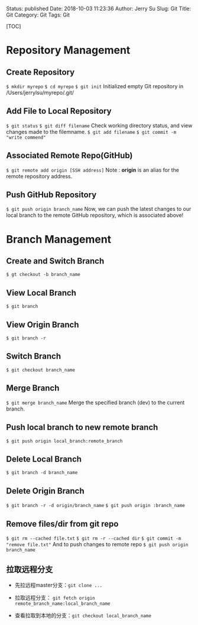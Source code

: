 Status: published
Date: 2018-10-03 11:23:36
Author: Jerry Su
Slug: Git
Title: Git
Category: Git
Tags: Git

[TOC]

# Repository Management
 
## Create Repository
`$ mkdir myrepo`
`$ cd myrepo` 
`$ git init`
Initialized empty Git repository in /Users/jerrylsu/myrepo/.git/

## Add File to Local Repository
`$ git status`
`$ git diff filename`
Check working directory status, and view changes made to the filemname.
`$ git add filename`
`$ git commit -m "write commend"`

## Associated Remote Repo(GitHub)
`$ git remote add origin [SSH address]`
Note : **origin** is an alias for the remote repository address. 

## Push GitHub Repository
`$ git push origin branch_name`
Now, we can push the latest changes to our local branch to the remote GitHub repository, which is associated above!

# Branch Management

## Create and Switch Branch
`$ gt checkout -b branch_name`

## View Local Branch
`$ git branch`

## View Origin Branch
`$ git branch -r`

## Switch Branch
`$ git checkout branch_name`

## Merge Branch
`$ git merge branch_name`
Merge the specified branch (dev) to the current branch.

## Push local branch to new remote branch
`$ git push origin local_branch:remote_branch`

## Delete Local Branch
`$ git branch -d branch_name`

## Delete Origin Branch
`$ git branch -r -d origin/branch_name`
`$ git push origin :branch_name`

## Remove files/dir from git repo
`$ git rm --cached file.txt`
`$ git rm -r --cached dir`
`$ git commit -m "remove file.txt"`
And to push changes to remote repo
`$ git push origin branch_name`  

## 拉取远程分支

- 先拉远程master分支：`git clone ...`

- 拉取远程分支： `git fetch origin remote_branch_name:local_branch_name`

- 查看拉取到本地的分支：`git checkout local_branch_name`
